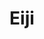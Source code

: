 ---
layout: place
title: Eiji
permalink: /california/san-francisco/eiji.html
stateAbbr: CA
stateName: California
cityName: San Francisco
seo:
  type: restaurant
  links: null
place_id: ChIJoRHxCxx-j4ARxvzlXQFASuM
photos:
  - name: >-
      places/ChIJoRHxCxx-j4ARxvzlXQFASuM/photos/AeeoHcItAej6Zo0swlyiSoLRQFWfGf1zaq8BBuD0xtp7cympWiK-J23-wGzyqvQ5a7tOY65ZmMjfxibBmF9UVjNzaYPhMZZe_KLYg6XicLkkOvWi_oqeFMct50S8iOEowOhwxfIKxOb5P_ujxdKDs-r3SFRVkZyAsw8oxUbTTAUZVmvtPHoVoZZYpSLV4kfMxabN-ODKazAOviYGMzYMs1nd_uLeqsn5A3YoGFdIHFSHbNnRBCSlluLafuUgO3O2CE9gUpCgBLzHhoTl9k7drEFFpVmDY00v5GdfQ5fpUG4Snm8PGsVbfQejizBR0ZsGezk2fHGyyvrnQPE2o8JBtLpiFieGYThFTJjHKB7du_jtHiGMM857azIMsAeLv1r1lljSZSUKAuqGZv1Ds4gadtObKpGnyTHwjtTp7RNq44eHxdr1SZw
    widthPx: 3885
    heightPx: 2914
    authorAttributions:
      - displayName: shuntaro0402
        uri: https://maps.google.com/maps/contrib/102733056557591765874
        photoUri: >-
          https://lh3.googleusercontent.com/a-/ALV-UjU3RdFPheeuJMkP383KEHtCl2F9w0miW09e-MQQ7euoYLPvrvRU=s100-p-k-no-mo
    flagContentUri: >-
      https://www.google.com/local/imagery/report/?cb_client=maps_api_places.places_api&image_key=!1e10!2sCIHM0ogKEICAgIDZuvno8wE&hl=en-US
    googleMapsUri: >-
      https://www.google.com/maps/place//data=!3m4!1e2!3m2!1sCIHM0ogKEICAgIDZuvno8wE!2e10!4m2!3m1!1s0x808f7e1c0bf111a1:0xe34a40015de5fcc6
  - name: >-
      places/ChIJoRHxCxx-j4ARxvzlXQFASuM/photos/AeeoHcLaBGpGAMZ_SfPLT2gPim6wGX-A1jd37wx_yxJmZbPCGg2qeS7Ye3jF3a7xGunGO8HBv1lN7_U4fdwii50yMPy3CiqtSjoD-_Ea3z42Bef_kTB2Dp0EBtjiVCP2ouYuJUqkyL8LTkAqRH9dbjMPV1s-sU19Fh10QlCMMFWOc3LFNSTLm4wIHByKviekcAzzo9PynVhqx39as4ZSoQpWO49gcHEvM7XHGSBzKl3LVJuYIe_f2qzpqlchKJVQsFfSQWkd5EI9Y_MTJckqCMlJcXsIVPZ2jGS683j51YbGnO5Ey-sOTKQ5iJD0M7YObhuA2r1d5FaJsedNiwuwPmn0cqHA7OAjS9TsEpniq7TX50h6cUFLoRROSC2KGXiGU6OburtIT012vuXRFQa8UQxE5I7_axKbhj4hWTPwFETMwPI
    widthPx: 3974
    heightPx: 1873
    authorAttributions:
      - displayName: Jesse Winters
        uri: https://maps.google.com/maps/contrib/103966731974695455589
        photoUri: >-
          https://lh3.googleusercontent.com/a-/ALV-UjU3jANCCjVbY2x9pw3kVa10kxQ2pebDbjUgzrmzbCcbpDHpYA=s100-p-k-no-mo
    flagContentUri: >-
      https://www.google.com/local/imagery/report/?cb_client=maps_api_places.places_api&image_key=!1e10!2sCIHM0ogKEICAgIDKhenYSA&hl=en-US
    googleMapsUri: >-
      https://www.google.com/maps/place//data=!3m4!1e2!3m2!1sCIHM0ogKEICAgIDKhenYSA!2e10!4m2!3m1!1s0x808f7e1c0bf111a1:0xe34a40015de5fcc6
  - name: >-
      places/ChIJoRHxCxx-j4ARxvzlXQFASuM/photos/AeeoHcIxD48t51VPwD8U0IHH2G5OQMGZe3V_2cJpKbZUJLw1oT9WHCgLXVqzDDYps3BVuu8Ej1gMyxV8MIbFmRXGX1evMIG3Y4nsn2ZcHOWDv4S7WWVSWooL2jl1zL7yG_k_jcl03PqWk0xlmKC6AjSp759drHJuCiD4S7i_hJ1rFE-X-OdbtrFBjkK-dPgHN41XipU5phLgVohBEn436kunQf3ER6EnOaYSh0v_rO577SHPbLM7GWdTWSBEoTRLRUXTaQcAfRoQ_q8qM3CX62njskLI_c1rTijKVs00OQW_X-tr6XY8zCF6eqOiLfjN9VSxZr9lnw3rkztnJSckaLMPYFYmEZUFkrg7UCRACobRqIZAoCHW2kzC2XHWQN0IZmX52Yk9rpnWH63rjEt9JrGjAS4ilThXexSUrV-VvJw8IlTxPBLLR3hZ0u-PDugKxhS0
    widthPx: 4080
    heightPx: 3072
    authorAttributions:
      - displayName: Jacob Schaffert
        uri: https://maps.google.com/maps/contrib/103093714629823509161
        photoUri: >-
          https://lh3.googleusercontent.com/a-/ALV-UjXi6HGBbhULKM6wvd_q_4vqr868o6Q0dEwhQM6NDta28RHaQMfC=s100-p-k-no-mo
    flagContentUri: >-
      https://www.google.com/local/imagery/report/?cb_client=maps_api_places.places_api&image_key=!1e10!2sCIABIhAIN0uG5TlP7mfzOggAAiWO&hl=en-US
    googleMapsUri: >-
      https://www.google.com/maps/place//data=!3m4!1e2!3m2!1sCIABIhAIN0uG5TlP7mfzOggAAiWO!2e10!4m2!3m1!1s0x808f7e1c0bf111a1:0xe34a40015de5fcc6
  - name: >-
      places/ChIJoRHxCxx-j4ARxvzlXQFASuM/photos/AeeoHcLlmHCaEDeVmvdqvZWeMOCSJX2ZRZtrEII7YYE3FnIxL1LCxFD68TLUPuVvbhWuHZhFXoFLNF1e5pdN7KLPrKEDHkqaskF1vKKyA0SnFxwVIeGd2sf4WA7iqRs-yGbIWDbrgYkH5SubeT4z99wvwGQKNi30OFiUQMhlN8g2z0Djn4smVCNDL-o1pOs4iSnXUWkUGCMdAGT2L0BJC8VeQZJEi2j7coEfCB7oRdEw_BYQW8MU5TtdEC0cmOBQOucbcHWcAtglJnoI8L-mUDmTV5oydnSLYHxal3WwtoQRC2CFVp4SPfqdFWc_SQm68B7QAEwtnJRlnOGXN9EbZbYYjGVHhXQqcI1di6cl6VtoAScAy8m0-G3dFUDctZ8DVmnh5PCbqGjdCqlFqFAyE0IMpYSOez4RD3Ap2oOmtExShBWixp-i
    widthPx: 4032
    heightPx: 3024
    authorAttributions:
      - displayName: E Lee
        uri: https://maps.google.com/maps/contrib/102055593342286178985
        photoUri: >-
          https://lh3.googleusercontent.com/a-/ALV-UjUsU2W9ob6CQZ20R9zSXGCtelCYMcV1YoQ3ihTQcFQcOqOhU32eyg=s100-p-k-no-mo
    flagContentUri: >-
      https://www.google.com/local/imagery/report/?cb_client=maps_api_places.places_api&image_key=!1e10!2sCIHM0ogKEICAgIC3gpu33QE&hl=en-US
    googleMapsUri: >-
      https://www.google.com/maps/place//data=!3m4!1e2!3m2!1sCIHM0ogKEICAgIC3gpu33QE!2e10!4m2!3m1!1s0x808f7e1c0bf111a1:0xe34a40015de5fcc6
  - name: >-
      places/ChIJoRHxCxx-j4ARxvzlXQFASuM/photos/AeeoHcK9ip9yJ2pEtKcCWFD-zCk9ddx604jHzlqDIIeE2F6Wu3l4vUx4WTjWv70R1th8xFgt2Kt0BGK4I6_aUx38mXRUnZMMC5s7BmQlF_w9ZDxoz_3QPpvQ7YLbZ6i1h5CgZUYxLaxkBh1QAvyy6yV67c8mjkqlZ2SV-iUlu7mlnG6GPEzwhoJF9B7fH4wD5MEyBsi5C61r4cKe6jFZF8Fvvl3c_TXqQDQq3AdLSeP7is2YQFhBQIFzrW2cx9w8E5wrd0HXglLcB21bGfybuSg7UYIbgSN0KMFvHdUjRbMh-mrEVSi77SvZG8NZh09GbdEchtePbqbp49Rjt5y9CSkhq-Mj6aSeoQbYGi_sD1m8l-CHEmkEmYe_DdndqqewmRSkGwF3rnAxPWuIByrWqvJv4nB5XGuYvJBXUOmsqSviHmchFA
    widthPx: 3024
    heightPx: 4032
    authorAttributions:
      - displayName: Matthew Sakumoto
        uri: https://maps.google.com/maps/contrib/107527132374374935438
        photoUri: >-
          https://lh3.googleusercontent.com/a-/ALV-UjUYxfZBJy-AG2CAk0IJxO8b6b7fBmUNs1iodjjYRMbeTQwTffB2PQ=s100-p-k-no-mo
    flagContentUri: >-
      https://www.google.com/local/imagery/report/?cb_client=maps_api_places.places_api&image_key=!1e10!2sCIHM0ogKEICAgIDn18a-ew&hl=en-US
    googleMapsUri: >-
      https://www.google.com/maps/place//data=!3m4!1e2!3m2!1sCIHM0ogKEICAgIDn18a-ew!2e10!4m2!3m1!1s0x808f7e1c0bf111a1:0xe34a40015de5fcc6
  - name: >-
      places/ChIJoRHxCxx-j4ARxvzlXQFASuM/photos/AeeoHcIiLqNr-k2H3OZFwbdOx4Ai7BQXhi2uJtGTpmY9Mdwx3hV-sYPFjTSsDYavQ16xuRZyEleMS16wELhNC9jq9CimFUTN4XHajXDbDP1Scn-25IxEwe37RDliAriauEgdYdTFqLT_gpJ46WrsRDGf3CqTj7cdZr0dATl3Lov1OZhXaovYN0gL6XwH39ndcNRVWzSjcD28CiV7RWmEoXmk0cMJIwbTrS_3fwUrxx46JxOBpqcSz8pEyMS3gjT54ZVfGyMdmM5ltknYZYZznmrdc_pkSHZVpm0OT_MkC-dC63unziaNr1q3D7Xbo8paTbSTiFNJqimY6Hr0mjIG2SZBJJ275WXGKODGhpy7ud4p1PzpMTBfPCb31xHR5U5JmVCyUv_VaKmThvRDt1nQLW8cCzirXXrZC2RB28CMuN4TFJlCfA
    widthPx: 3000
    heightPx: 4000
    authorAttributions:
      - displayName: Lucas Meaux
        uri: https://maps.google.com/maps/contrib/101847427550388604885
        photoUri: >-
          https://lh3.googleusercontent.com/a/ACg8ocJ2zFJe19373PSoU-iATyohqseD3PNpnnJ5Mv-_tavkG0zasg=s100-p-k-no-mo
    flagContentUri: >-
      https://www.google.com/local/imagery/report/?cb_client=maps_api_places.places_api&image_key=!1e10!2sCIHM0ogKEICAgMDIrZyCVA&hl=en-US
    googleMapsUri: >-
      https://www.google.com/maps/place//data=!3m4!1e2!3m2!1sCIHM0ogKEICAgMDIrZyCVA!2e10!4m2!3m1!1s0x808f7e1c0bf111a1:0xe34a40015de5fcc6
  - name: >-
      places/ChIJoRHxCxx-j4ARxvzlXQFASuM/photos/AeeoHcLuou7G8RHnP9CbY0C5cVXCd_PPmd8ohNrY7kAeqbecXDPVpQvKSLpUZHiN8K0p-vS1sFvweT_acvGRkynytnoEXd4_adRoSxtP0CGbwXgr-v50McCejVOQ7vbBJ1cwXETUeh8gUC2KMK2d4HpMFKh84iIMXPyYwVt2WCZgobQx0sUKncR5DQ0GgQOyh3Pfnmlr7xZRug0FRhITwN8uXxX3Sya-DOqj2uBf7dAy2doMewFyyVNjFxYx5aATjMfqCMwt-EfV36TOcVi6YSDjrlyN8p_ePo84lEmcuM9m3-ZRVMaQ4eyJCygi1FgHzq-Xmya7mNxOlUN3oQw8P3v7NA1yHWk1v0F8eYFAXcZOiDhWOarxwXIqhMONGeq5JOvrrZaZvb-7rS_ccBqSjKCgvCNOvPcd9ifJlyDlgTA0z-2oObc_
    widthPx: 3000
    heightPx: 4000
    authorAttributions:
      - displayName: Lucas Meaux
        uri: https://maps.google.com/maps/contrib/101847427550388604885
        photoUri: >-
          https://lh3.googleusercontent.com/a/ACg8ocJ2zFJe19373PSoU-iATyohqseD3PNpnnJ5Mv-_tavkG0zasg=s100-p-k-no-mo
    flagContentUri: >-
      https://www.google.com/local/imagery/report/?cb_client=maps_api_places.places_api&image_key=!1e10!2sCIHM0ogKEICAgMDIrZyClAE&hl=en-US
    googleMapsUri: >-
      https://www.google.com/maps/place//data=!3m4!1e2!3m2!1sCIHM0ogKEICAgMDIrZyClAE!2e10!4m2!3m1!1s0x808f7e1c0bf111a1:0xe34a40015de5fcc6
  - name: >-
      places/ChIJoRHxCxx-j4ARxvzlXQFASuM/photos/AeeoHcJQZFFDpwIHSNI3Arqfvkx4arRkYoZjRcmfKicrLg7KrGKLo9LWUuN1fTlyygq_rEQ49YlThrjwEvGPG48uhV3ae8K6kR8w1JK2WT5JKUl7jHjW67kCUeJvzkdmKByIzmAC2iBWeKilg_R_qqVvv7Y0fTCBuXkb5iQ-_0WQJzQsfp9LiUAYsaRJJP_CGr2pLo7rjLXbcAjY_rOLBPTPb_53gffHeci9cu0eIgljO3BT5KODLxlqjko9wk4YCrJkfCEcc6NCv0KAyJgXOdw-WCfl5sJNJNYam7aILUHnYNwYszsFq6dGcDx_aP8ACmzURNYp9dvngRenz0B5CTho0jQOk8PIuL7azlfXWdOwVWu0glIaqYvakVnDyaTFXdMissxxEfjFli5a-849uKJ1RIhK53IgNMjCfEboO7Y4O6PDQLLZ
    widthPx: 3024
    heightPx: 4032
    authorAttributions:
      - displayName: Eunju Tae
        uri: https://maps.google.com/maps/contrib/103881870643074503345
        photoUri: >-
          https://lh3.googleusercontent.com/a-/ALV-UjV5TC-WpxUaCq0TvpfO0AbZJtbhPtpFDV0nIt4T5LV3UP5WA5UYag=s100-p-k-no-mo
    flagContentUri: >-
      https://www.google.com/local/imagery/report/?cb_client=maps_api_places.places_api&image_key=!1e10!2sCIHM0ogKEICAgICLr8Ln8wE&hl=en-US
    googleMapsUri: >-
      https://www.google.com/maps/place//data=!3m4!1e2!3m2!1sCIHM0ogKEICAgICLr8Ln8wE!2e10!4m2!3m1!1s0x808f7e1c0bf111a1:0xe34a40015de5fcc6
  - name: >-
      places/ChIJoRHxCxx-j4ARxvzlXQFASuM/photos/AeeoHcI7BfuWvKd1fRTOB_Pfx360nhX38xGSfmsPfaKvQ9r6SK4mUrBDjKReSdlL80w_psVjWa6fiMjrCPO9vI9URqUHhrvr2i_K9Wr9UbWHzs-g4ADbbEIt4SC6YwHjGuoPMXLcpldsTmnu7CZ-h7EfuC8uu2X6uuRcXErzG8hdG8aGiD5ZqFC7ud6dexCqXBnHy_mi3b32gEfcqjmRceYM4RHxsSlQEs3Hf87LZ1AjgbvBO2U1uKI0T26TSXRPrbxGgW8EoZZ-WOPnZGcS--yARe3KyQaIZ6ReFbP5FDLMCp5Mcb6qjugsaed9t1r8dCo_wDadpVEMCw3qXV-jB6TJRcmKl-jBDbgkcG3vSkDabZLUL1LnXUyZiPcX9w-_Da9bWr74GpTB-5T-0WSPG5OtA1S_YX4E9QDu6h9MGey12MeAfg
    widthPx: 3024
    heightPx: 4032
    authorAttributions:
      - displayName: Eunju Tae
        uri: https://maps.google.com/maps/contrib/103881870643074503345
        photoUri: >-
          https://lh3.googleusercontent.com/a-/ALV-UjV5TC-WpxUaCq0TvpfO0AbZJtbhPtpFDV0nIt4T5LV3UP5WA5UYag=s100-p-k-no-mo
    flagContentUri: >-
      https://www.google.com/local/imagery/report/?cb_client=maps_api_places.places_api&image_key=!1e10!2sCIHM0ogKEICAgICLr8LnCw&hl=en-US
    googleMapsUri: >-
      https://www.google.com/maps/place//data=!3m4!1e2!3m2!1sCIHM0ogKEICAgICLr8LnCw!2e10!4m2!3m1!1s0x808f7e1c0bf111a1:0xe34a40015de5fcc6
  - name: >-
      places/ChIJoRHxCxx-j4ARxvzlXQFASuM/photos/AeeoHcI1ZXJrNrwYtLIkFVYg_HR_TqwaggcELqMr9pnLcRbUJxqXUN1P8Kj1A3roPk4s1ThA4nMPWOtKuVtw03rdGnBq6oCaknawd3DFcyNkppamrsWd-eRWIr4k3nJJTQZlt89o2vx5DYipTYvFVN3Zs-9LMtqSJlahWYOUx96ESAjW_LvES3gr9J9U1WH1sS4GWkC4qS3COiqowAIIwB_O03eADuZnd_Jc237HG5BLi3Oq1q0q1p2BS8xNmm4T4_bAfUlekEqhIXBnOVmbEvRVzcXze5Oiv018Dk9J12KN8wkLgrsANFC_BHSw134yzlBntttfC8A16pVJMJqa3dGm1oSKacTIAelRfWeECU21F0doFAVlhzjt5xSJMRM0YE8W5XFgKZwzxzS5Q1rUjWlKbljHnsesgHDmsl2lYwOAYC9gk00
    widthPx: 2048
    heightPx: 1536
    authorAttributions:
      - displayName: Misha Gordon-Rowe
        uri: https://maps.google.com/maps/contrib/117984440221949708038
        photoUri: >-
          https://lh3.googleusercontent.com/a/ACg8ocIbsKE8ru3lDuXqqdWj-HQs2MzxoRiZXaBeCQs-Qc0-qoDafw=s100-p-k-no-mo
    flagContentUri: >-
      https://www.google.com/local/imagery/report/?cb_client=maps_api_places.places_api&image_key=!1e10!2sCIHM0ogKEICAgIDGoMy1pQE&hl=en-US
    googleMapsUri: >-
      https://www.google.com/maps/place//data=!3m4!1e2!3m2!1sCIHM0ogKEICAgIDGoMy1pQE!2e10!4m2!3m1!1s0x808f7e1c0bf111a1:0xe34a40015de5fcc6
address: 317 Sanchez St, San Francisco, CA 94114, USA
street: 317 Sanchez St
city: San Francisco
state: CA
zip: '94114'
country: USA
neighborhood: Mission Dolores
latitude: '37.764066'
longitude: '-122.430696'
accessibility_options:
  wheelchairAccessibleEntrance: true
  wheelchairAccessibleSeating: true
business_status: OPERATIONAL
name: Eiji
google_maps_links:
  directionsUri: >-
    https://www.google.com/maps/dir//''/data=!4m7!4m6!1m1!4e2!1m2!1m1!1s0x808f7e1c0bf111a1:0xe34a40015de5fcc6!3e0
  placeUri: https://maps.google.com/?cid=16377973369500728518
  writeAReviewUri: >-
    https://www.google.com/maps/place//data=!4m3!3m2!1s0x808f7e1c0bf111a1:0xe34a40015de5fcc6!12e1
  reviewsUri: >-
    https://www.google.com/maps/place//data=!4m4!3m3!1s0x808f7e1c0bf111a1:0xe34a40015de5fcc6!9m1!1b1
  photosUri: >-
    https://www.google.com/maps/place//data=!4m3!3m2!1s0x808f7e1c0bf111a1:0xe34a40015de5fcc6!10e5
primary_type: Japanese Restaurant
opening_hours:
  regular: null
  current: null
secondary_opening_hours:
  regular:
    weekdayDescriptions: null
    type: null
  current:
    weekdayDescriptions: null
    type: null
phone: (415) 558-8149
price_level: PRICE_LEVEL_MODERATE
price_range: $30 &ndash; $50
rating: '4.4'
rating_count: 0
website: null
description: >-
  Explore Eiji in San Francisco, CA$$$Nestled in the heart of San Francisco, CA,
  Eiji stands out as a welcoming Japanese restaurant known for its cozy ambiance
  and focus on fresh, handmade specialties. This spot delights visitors with a
  menu featuring expertly prepared sushi and sashimi, alongside other
  traditional Japanese dishes that highlight seasonal ingredients and homemade
  elements. The emphasis on quality shines through in offerings like in-house
  crafted tofu, making it a go-to choice for those seeking authentic flavors in
  a relaxed setting. With accessibility features ensuring a comfortable visit,
  Eiji combines simplicity and elegance to create an inviting experience for
  sushi enthusiasts exploring options nearby. Its moderate pricing adds to the
  appeal for anyone looking for quality Japanese cuisine without breaking the
  bank.
generative_summary: >-
  Explore Eiji in San Francisco, CA$$$Nestled in the heart of San Francisco, CA,
  Eiji stands out as a welcoming Japanese restaurant known for its cozy ambiance
  and focus on fresh, handmade specialties. This spot delights visitors with a
  menu featuring expertly prepared sushi and sashimi, alongside other
  traditional Japanese dishes that highlight seasonal ingredients and homemade
  elements. The emphasis on quality shines through in offerings like in-house
  crafted tofu, making it a go-to choice for those seeking authentic flavors in
  a relaxed setting. With accessibility features ensuring a comfortable visit,
  Eiji combines simplicity and elegance to create an inviting experience for
  sushi enthusiasts exploring options nearby. Its moderate pricing adds to the
  appeal for anyone looking for quality Japanese cuisine without breaking the
  bank.
generative_disclosure: Summarized by AI using the Grok-3-Mini model.
reviews:
  - name: >-
      places/ChIJoRHxCxx-j4ARxvzlXQFASuM/reviews/ChZDSUhNMG9nS0VJQ0FnTUN3ek9DUlBnEAE
    relativePublishTimeDescription: 3 weeks ago
    rating: 5
    text:
      text: >-
        Easy 5 stars. The food is outstanding and authentic. We had a few dishes
        (iwashi (sardine sushi), a roasted eggplant with miso and walnuts) you
        don’t often see on standard fare sushi restaurant menus. Salmon nigiri,
        unagi, ikura were also incredible. Very neat and cozy ambiance. About
        $175 for 2 of us, who ate a lot of food and shared 2 bottles of sake.
      languageCode: en
    originalText:
      text: >-
        Easy 5 stars. The food is outstanding and authentic. We had a few dishes
        (iwashi (sardine sushi), a roasted eggplant with miso and walnuts) you
        don’t often see on standard fare sushi restaurant menus. Salmon nigiri,
        unagi, ikura were also incredible. Very neat and cozy ambiance. About
        $175 for 2 of us, who ate a lot of food and shared 2 bottles of sake.
      languageCode: en
    authorAttribution:
      displayName: Benjamin Harms
      uri: https://www.google.com/maps/contrib/105635775272331152129/reviews
      photoUri: >-
        https://lh3.googleusercontent.com/a-/ALV-UjUx6ec5OsA5GVWiPM_byiHA2tVBgMjPrCjDKj3k0L2FwjQOHc1Liw=s128-c0x00000000-cc-rp-mo-ba3
    publishTime: '2025-03-17T02:15:36.536704Z'
    flagContentUri: >-
      https://www.google.com/local/review/rap/report?postId=ChZDSUhNMG9nS0VJQ0FnTUN3ek9DUlBnEAE&d=17924085&t=1
    googleMapsUri: >-
      https://www.google.com/maps/reviews/data=!4m6!14m5!1m4!2m3!1sChZDSUhNMG9nS0VJQ0FnTUN3ek9DUlBnEAE!2m1!1s0x808f7e1c0bf111a1:0xe34a40015de5fcc6
  - name: >-
      places/ChIJoRHxCxx-j4ARxvzlXQFASuM/reviews/ChdDSUhNMG9nS0VJQ0FnSUMzZ3B1MzdRRRAB
    relativePublishTimeDescription: 5 months ago
    rating: 3
    text:
      text: >-
        Small restaurant but surprisingly empty on a weekend at 630. We were
        seated right away and after ordering our food came quickly. The tofu was
        homemade but small for its price and not as silky as I was hoping for. I
        found the sushi rice to be on the harder side and the ratio of rice to
        fish to be a bit high.
      languageCode: en
    originalText:
      text: >-
        Small restaurant but surprisingly empty on a weekend at 630. We were
        seated right away and after ordering our food came quickly. The tofu was
        homemade but small for its price and not as silky as I was hoping for. I
        found the sushi rice to be on the harder side and the ratio of rice to
        fish to be a bit high.
      languageCode: en
    authorAttribution:
      displayName: E Lee
      uri: https://www.google.com/maps/contrib/102055593342286178985/reviews
      photoUri: >-
        https://lh3.googleusercontent.com/a-/ALV-UjUsU2W9ob6CQZ20R9zSXGCtelCYMcV1YoQ3ihTQcFQcOqOhU32eyg=s128-c0x00000000-cc-rp-mo-ba7
    publishTime: '2024-11-04T01:43:55.361803Z'
    flagContentUri: >-
      https://www.google.com/local/review/rap/report?postId=ChdDSUhNMG9nS0VJQ0FnSUMzZ3B1MzdRRRAB&d=17924085&t=1
    googleMapsUri: >-
      https://www.google.com/maps/reviews/data=!4m6!14m5!1m4!2m3!1sChdDSUhNMG9nS0VJQ0FnSUMzZ3B1MzdRRRAB!2m1!1s0x808f7e1c0bf111a1:0xe34a40015de5fcc6
  - name: >-
      places/ChIJoRHxCxx-j4ARxvzlXQFASuM/reviews/ChdDSUhNMG9nS0VJQ0FnSUNMcjhLN3pRRRAB
    relativePublishTimeDescription: 5 months ago
    rating: 3
    text:
      text: >-
        Food was good and the sashimi was fresh. We really enjoyed the homemade
        tofu and dishes that we ordered. But like other reviews, the server was
        really rude and service was weird.


        When we sat at the table, the restaurant was really warm so we wanted to
        have the beer first but the server refused to take the order and told us
        that we need to order drinks with food and left without taking orders.


        We got another server after her and she was okay but it was not a
        pleasant experience.
      languageCode: en
    originalText:
      text: >-
        Food was good and the sashimi was fresh. We really enjoyed the homemade
        tofu and dishes that we ordered. But like other reviews, the server was
        really rude and service was weird.


        When we sat at the table, the restaurant was really warm so we wanted to
        have the beer first but the server refused to take the order and told us
        that we need to order drinks with food and left without taking orders.


        We got another server after her and she was okay but it was not a
        pleasant experience.
      languageCode: en
    authorAttribution:
      displayName: Eunju Tae
      uri: https://www.google.com/maps/contrib/103881870643074503345/reviews
      photoUri: >-
        https://lh3.googleusercontent.com/a-/ALV-UjV5TC-WpxUaCq0TvpfO0AbZJtbhPtpFDV0nIt4T5LV3UP5WA5UYag=s128-c0x00000000-cc-rp-mo-ba6
    publishTime: '2024-11-12T08:40:37.698072Z'
    flagContentUri: >-
      https://www.google.com/local/review/rap/report?postId=ChdDSUhNMG9nS0VJQ0FnSUNMcjhLN3pRRRAB&d=17924085&t=1
    googleMapsUri: >-
      https://www.google.com/maps/reviews/data=!4m6!14m5!1m4!2m3!1sChdDSUhNMG9nS0VJQ0FnSUNMcjhLN3pRRRAB!2m1!1s0x808f7e1c0bf111a1:0xe34a40015de5fcc6
  - name: >-
      places/ChIJoRHxCxx-j4ARxvzlXQFASuM/reviews/ChdDSUhNMG9nS0VJQ0FnSURuMThhLW13RRAB
    relativePublishTimeDescription: 6 months ago
    rating: 5
    text:
      text: >-
        Feels like stepping into my grandmother’s kitchen - the warmth and
        deliciousness of the food is unparalleled. The house made tofu is
        delicious and the strawberry mochi was perfect!
      languageCode: en
    originalText:
      text: >-
        Feels like stepping into my grandmother’s kitchen - the warmth and
        deliciousness of the food is unparalleled. The house made tofu is
        delicious and the strawberry mochi was perfect!
      languageCode: en
    authorAttribution:
      displayName: Matthew Sakumoto
      uri: https://www.google.com/maps/contrib/107527132374374935438/reviews
      photoUri: >-
        https://lh3.googleusercontent.com/a-/ALV-UjUYxfZBJy-AG2CAk0IJxO8b6b7fBmUNs1iodjjYRMbeTQwTffB2PQ=s128-c0x00000000-cc-rp-mo-ba2
    publishTime: '2024-10-11T07:09:46.578512Z'
    flagContentUri: >-
      https://www.google.com/local/review/rap/report?postId=ChdDSUhNMG9nS0VJQ0FnSURuMThhLW13RRAB&d=17924085&t=1
    googleMapsUri: >-
      https://www.google.com/maps/reviews/data=!4m6!14m5!1m4!2m3!1sChdDSUhNMG9nS0VJQ0FnSURuMThhLW13RRAB!2m1!1s0x808f7e1c0bf111a1:0xe34a40015de5fcc6
  - name: >-
      places/ChIJoRHxCxx-j4ARxvzlXQFASuM/reviews/ChZDSUhNMG9nS0VJQ0FnSUQ1LWJDRUtnEAE
    relativePublishTimeDescription: a year ago
    rating: 5
    text:
      text: >-
        If I could rate this place higher I would. Best Japanese food I’ve ever
        had seriously. If you are in the area it is more than worth the stop.
        Reasonably priced and so so tasty. Best tofu I have ever had. Raw fish
        is beyond fresh you’d expect it to still be breathing. Quality of not
        only food but the environment is CLEAN and zen… very very good vibes in
        here for date nights, birthday night, celebrations or even dining alone.
        I hope to be back soon as I’m from Pittsburgh pa but I dream of this
        restaurant every week 😌✨

        Even the desert was so so epic. Amazing staff they were all so kind and
        patient and answers every one of my questions. The green tea is also so
        so good and earthy and woody. So authentic and lovely.
      languageCode: en
    originalText:
      text: >-
        If I could rate this place higher I would. Best Japanese food I’ve ever
        had seriously. If you are in the area it is more than worth the stop.
        Reasonably priced and so so tasty. Best tofu I have ever had. Raw fish
        is beyond fresh you’d expect it to still be breathing. Quality of not
        only food but the environment is CLEAN and zen… very very good vibes in
        here for date nights, birthday night, celebrations or even dining alone.
        I hope to be back soon as I’m from Pittsburgh pa but I dream of this
        restaurant every week 😌✨

        Even the desert was so so epic. Amazing staff they were all so kind and
        patient and answers every one of my questions. The green tea is also so
        so good and earthy and woody. So authentic and lovely.
      languageCode: en
    authorAttribution:
      displayName: Alyssa Cox
      uri: https://www.google.com/maps/contrib/102351514415892895068/reviews
      photoUri: >-
        https://lh3.googleusercontent.com/a-/ALV-UjVFWOpnRB0doHNNm8FVZHbOaSYuI_TojNDb-fmPQwChIkiR8Sef=s128-c0x00000000-cc-rp-mo-ba6
    publishTime: '2023-10-27T00:07:07.015491Z'
    flagContentUri: >-
      https://www.google.com/local/review/rap/report?postId=ChZDSUhNMG9nS0VJQ0FnSUQ1LWJDRUtnEAE&d=17924085&t=1
    googleMapsUri: >-
      https://www.google.com/maps/reviews/data=!4m6!14m5!1m4!2m3!1sChZDSUhNMG9nS0VJQ0FnSUQ1LWJDRUtnEAE!2m1!1s0x808f7e1c0bf111a1:0xe34a40015de5fcc6
review_summary: >-
  Insights from Recent Feedback$$$Diners often praise Eiji for its fresh and
  authentic Japanese dishes, with standout mentions of the flavorful sushi and
  homemade tofu that bring a genuine touch to every meal. While the cozy
  atmosphere and variety of options like sashimi make it a solid pick for a
  casual night out, a few folks have pointed out occasional inconsistencies in
  service that could use some smoothing out. Overall, the food's high quality
  and reasonable prices keep the vibes positive, encouraging return visits for
  those hunting for top-rated sushi experiences in the area. It's clear that the
  emphasis on fresh ingredients and traditional preparation resonates with many,
  though keeping service friendly and efficient seems key to enhancing the full
  experience. If you're in the mood for reliable Japanese fare close to home,
  this spot generally delivers a satisfying meal worth trying.
review_disclosure: Summarized by AI using the Grok-3-Mini model.
parking_options:
  freeStreetParking: true
  paidStreetParking: true
  valetParking: false
payment_options:
  acceptsCreditCards: true
  acceptsDebitCards: true
  acceptsCashOnly: false
  acceptsNfc: true
allow_dogs: null
curbside_pickup: null
delivery: false
dine_in: true
good_for_children: false
good_for_groups: false
good_for_sports: false
live_music: false
menu_for_children: false
outdoor_seating: false
reservable: true
restroom: true
serves_beer: true
serves_breakfast: false
serves_brunch: false
serves_cocktails: false
serves_coffee: false
serves_dinner: true
serves_dessert: true
serves_lunch: true
serves_vegetarian_food: null
serves_wine: true
takeout: true
update_category: pro
places_description: >-
  Housemade tofu is the specialty at this cozy Japanese spot that also serves a
  varied sushi menu.

---